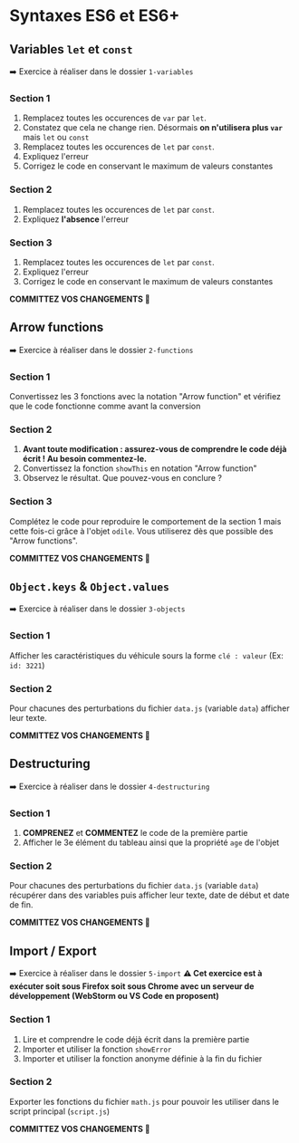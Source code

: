 # Syntaxes ES6 et ES6+

## Variables `let` et `const`
➡️ Exercice à réaliser dans le dossier `1-variables`

### Section 1
1. Remplacez toutes les occurences de `var` par `let`.
2. Constatez que cela ne change rien. Désormais **on n'utilisera plus `var`** mais `let` ou `const`
3. Remplacez toutes les occurences de `let` par `const`.
4. Expliquez l'erreur
5. Corrigez le code en conservant le maximum de valeurs constantes

### Section 2
1. Remplacez toutes les occurences de `let` par `const`.
2. Expliquez **l'absence** l'erreur

### Section 3
1. Remplacez toutes les occurences de `let` par `const`.
2. Expliquez l'erreur
3. Corrigez le code en conservant le maximum de valeurs constantes

**COMMITTEZ VOS CHANGEMENTS 🚢**

## Arrow functions
➡️ Exercice à réaliser dans le dossier `2-functions`

### Section 1
Convertissez les 3 fonctions avec la notation "Arrow function" et vérifiez que le code fonctionne comme avant la conversion

### Section 2
1. **Avant toute modification : assurez-vous de comprendre le code déjà écrit ! Au besoin commentez-le.**
2. Convertissez la fonction `showThis` en notation "Arrow function"
3. Observez le résultat. Que pouvez-vous en conclure ?

### Section 3
Complétez le code pour reproduire le comportement de la section 1 mais cette fois-ci grâce à l'objet `odile`. Vous utiliserez dès que possible des "Arrow functions".

**COMMITTEZ VOS CHANGEMENTS 🚢**

## `Object.keys` & `Object.values`
➡️ Exercice à réaliser dans le dossier `3-objects`

### Section 1
Afficher les caractéristiques du véhicule sours la forme `clé : valeur` (Ex: `id: 3221`)

### Section 2
Pour chacunes des perturbations du fichier `data.js` (variable `data`) afficher leur texte.

**COMMITTEZ VOS CHANGEMENTS 🚢**

## Destructuring
➡️ Exercice à réaliser dans le dossier `4-destructuring`

### Section 1
1. **COMPRENEZ** et **COMMENTEZ** le code de la première partie
2. Afficher le 3e élément du tableau ainsi que la propriété `age` de l'objet

### Section 2
Pour chacunes des perturbations du fichier `data.js` (variable `data`) récupérer dans des variables puis afficher leur texte, date de début et date de fin.

**COMMITTEZ VOS CHANGEMENTS 🚢**

## Import / Export
➡️ Exercice à réaliser dans le dossier `5-import`
__⚠ Cet exercice est à exécuter soit sous Firefox soit sous Chrome avec un serveur de développement (WebStorm ou VS Code en proposent)__

### Section 1
1. Lire et comprendre le code déjà écrit dans la première partie
2. Importer et utiliser la fonction `showError`
2. Importer et utiliser la fonction anonyme définie à la fin du fichier

### Section 2
Exporter les fonctions du fichier `math.js` pour pouvoir les utiliser dans le script principal (`script.js`)

**COMMITTEZ VOS CHANGEMENTS 🚢**
